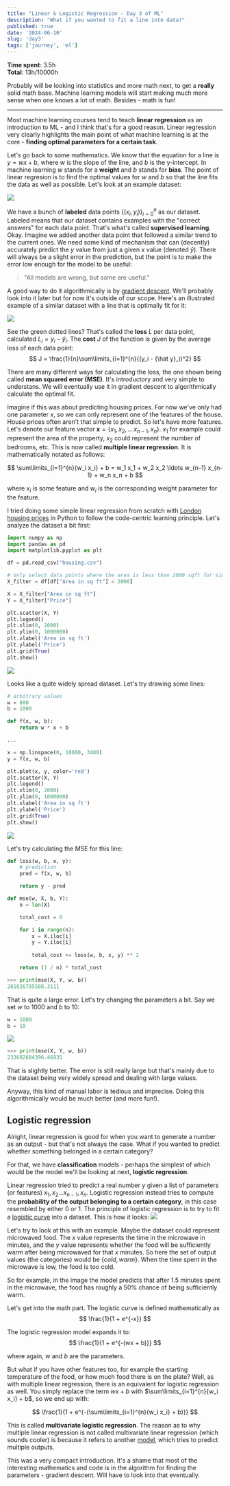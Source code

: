 ```yaml
---
title: "Linear & Logistic Regression - Day 3 of ML"
description: "What if you wanted to fit a line into data?"
published: true
date: '2024-06-10'
slug: 'day3'
tags: ['journey', 'ml']
---
```

<script>
    import Image from '$lib/components/Image.svelte';
</script>

**Time spent**: 3.5h <br /> **Total**: 13h/10000h

Probably will be looking into statistics and more math next, to get a **really** solid math base. Machine learning models will start making much more sense when one knows a lot of math. Besides - math is fun!
___

Most machine learning courses tend to teach **linear regression** as an introduction to ML - and I think that's for a good reason. Linear regression very clearly highlights the main point of what machine learning is at the core - **finding optimal parameters for a certain task**.

Let's go back to some mathematics. We know that the equation for a line is $y = wx + b$, where $w$ is the slope of the line, and $b$ is the y-intercept. In machine learning $w$ stands for a **weight** and $b$ stands for **bias**. The point of linear regresion is to find the optimal values for $w$ and $b$ so that the line fits the data as well as possible. Let's look at an example dataset:

<Image src="/images/posts/day3/dataset.png" text="Visualization of a dataset. (ChatGPT/matplotlib)" />

We have a bunch of **labeled** data points $\{(x_i, y_i)\}_{i=0}^{n}$ as our dataset. Labeled means that our dataset contains examples with the "correct answers" for each data point. That's what's called **supervised learning**. Okay. Imagine we added another data point that followed a similar trend to the current ones. We need some kind of mechanism that can (decently) accurately predict the $y$ value from just a given $x$ value (denoted $\hat y$). There will always be a slight error in the prediction, but the point is to make the error low enough for the model to be useful:
> "All models are wrong, but some are useful."

A good way to do it algorithmically is by [gradient descent](https://en.wikipedia.org/wiki/Gradient_descent). We'll probably look into it later but for now it's outside of our scope. Here's an illustrated example of a similar dataset with a line that is optimally fit for it:

<Image src="/images/posts/day3/optimal-fit.png" text="Visualization of a dataset (a similar one) with an optimal fit. (ChatGPT/matplotlib)" />

See the green dotted lines? That's called the **loss** $L$ per data point, calculated $L_i = y_i - {\hat y}_i$. The **cost** $J$ of the function is given by the average loss of each data point:
$$
J = \frac{1}{n}\sum\limits_{i=1}^{n}{(y_i - {\hat y}_i)^2}
$$

There are many different ways for calculating the loss, the one shown being called **mean squared error (MSE)**. It's introductory and very simple to understans. We will eventually use it in gradient descent to algorithmically calculate the optimal fit.

Imagine if this was about predicting housing prices. For now we've only had one parameter $x$, so we can only represent one of the features of the house. House prices often aren't that simple to predict.  So let's have more features. Let's denote our feature vector $\mathbf{x} = \{x_1,\, x_2,\, \ldots\, x_{n-1},\, x_n\}$. $x_1$ for example could represent the area of the property, $x_2$ could represent the number of bedrooms, etc. This is now called **multiple linear regression**. It is mathematically notated as follows:

$$
\sum\limits_{i=1}^{n}{w_i x_i} + b = w_1 x_1 + w_2 x_2 \ldots w_{n-1} x_{n-1} + w_n x_n + b
$$

where $x_i$ is some feature and $w_i$ is the corresponding weight parameter for the feature.

I tried doing some simple linear regression from scratch with [London housing prices](https://www.kaggle.com/datasets/arnavkulkarni/housing-prices-in-london) in Python to follow the code-centric learning principle. Let's analyze the dataset a bit first:

```python
import numpy as np
import pandas as pd
import matplotlib.pyplot as plt

df = pd.read_csv("housing.csv")

# only select data points where the area is less than 2000 sqft for simplification
X_filter = df[df["Area in sq ft"] < 2000]

X = X_filter["Area in sq ft"]
Y = X_filter["Price"]

plt.scatter(X, Y)
plt.legend()
plt.xlim(0, 2000)
plt.ylim(0, 1000000)
plt.xlabel('Area in sq ft')
plt.ylabel('Price')
plt.grid(True)
plt.show()

```

<Image src="/images/posts/day3/linreg-0.png" text="Visualization of the dataset." />

Looks like a quite widely spread dataset. Let's try drawing some lines:

```python
# arbitrary values
w = 800
b = 1000

def f(x, w, b):
    return w * x + b

...

x = np.linspace(0, 10000, 3480)
y = f(x, w, b)

plt.plot(x, y, color='red')
plt.scatter(X, Y)
plt.legend()
plt.xlim(0, 2000)
plt.ylim(0, 1000000)
plt.xlabel('Area in sq ft')
plt.ylabel('Price')
plt.grid(True)
plt.show()
```

<Image src="/images/posts/day3/linreg-1.png" text="Plotting a line with arbitrary parameters." />

Let's try calculating the MSE for this line:

```python
def loss(w, b, x, y):
    # prediction
    pred = f(x, w, b)

    return y - pred

def mse(w, X, b, Y):
    n = len(X)

    total_cost = 0

    for i in range(n):
        x = X.iloc[i]
        y = Y.iloc[i]
        
        total_cost += loss(w, b, x, y) ** 2

    return (1 / n) * total_cost
```

```python
>>> print(mse(X, Y, w, b))
281826785588.3111
```

That is quite a large error. Let's try changing the parameters a bit. Say we set $w$ to $1000$ and $b$ to $10$:

```python
w = 1000
b = 10
```

<Image src="/images/posts/day3/linreg-2.png" text="A new line with adjusted parameters." />

```python
>>> print(mse(X, Y, w, b))
233602604396.46835
```

That is slightly better. The error is still really large but that's mainly due to the dataset being very widely spread and dealing with large values.

Anyway, this kind of manual labor is tedious and imprecise. Doing this algorithmically would be much better (and more fun!).

## Logistic regression

Alright, linear regression is good for when you want to generate a number as an output - but that's not always the case. What if you wanted to predict whether something belonged in a certain category?

For that, we have **classification** models - perhaps the simplest of which would be the model we'll be looking at next, **logistic regression**.

Linear regression tried to predict a real number $y$ given a list of parameters (or features) $x_1, x_2 \ldots x_{n-1}, x_n$. Logistic regression instead tries to compute the **probability of the output belonging to a certain category**, in this case resembled by either 0 or 1. The principle of logistic regression is to try to fit a [logistic curve](https://en.wikipedia.org/wiki/Logistic_function) into a dataset. This is how it looks:
<Image src="/images/posts/day3/logreg.png" text="Visualization of logistic regression. (ChatGPT/matplotlib)" />

Let's try to look at this with an example. Maybe the dataset could represent microwaved food. The $x$ value represents the time in the microwave in minutes, and the $y$ value represents whether the food will be sufficiently warm after being microwaved for that $x$ minutes. So here the set of output values (the categories) would be $\{cold, warm\}$. When the time spent in the microwave is low, the food is too cold.

So for example, in the image the model predicts that after 1.5 minutes spent in the microwave, the food has roughly a 50% chance of being sufficiently warm.

Let's get into the math part. The logistic curve is defined mathematically as
$$
\frac{1}{1 + e^{-x}}
$$

The logistic regression model expands it to:
$$
\frac{1}{1 + e^{-(wx + b)}}
$$

where again, $w$ and $b$ are the parameters.

But what if you have other features too, for example the starting temperature of the food, or how much food there is on the plate? Well, as with multiple linear regression, there is an equivalent for logistic regression as well. You simply replace the term $wx + b$ with $\sum\limits_{i=1}^{n}{w_i x_i} + b$, so we end up with:

$$
\frac{1}{1 + e^{-(\sum\limits_{i=1}^{n}{w_i x_i} + b)}}
$$

This is called **multivariate logistic regression**. The reason as to why multiple linear regression is not called multivariate linear regression (which sounds cooler) is because it refers to another [model](https://en.wikipedia.org/wiki/General_linear_model), which tries to predict multiple outputs.

This was a very compact introduction. It's a shame that most of the interesting mathematics and code is in the algorithm for finding the parameters - gradient descent. Will have to look into that eventually.
